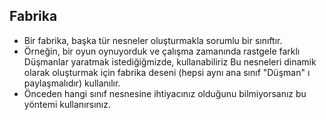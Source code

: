 ## Fabrika

- Bir fabrika, başka tür nesneler oluşturmakla sorumlu bir sınıftır.
- Örneğin, bir oyun oynuyorduk ve çalışma zamanında rastgele farklı Düşmanlar yaratmak istediğiğmizde, kullanabiliriz
  Bu nesneleri dinamik olarak oluşturmak için fabrika deseni (hepsi aynı ana sınıf "Düşman" ı paylaşmalıdır) kullanılır.
- Önceden hangi sınıf nesnesine ihtiyacınız olduğunu bilmiyorsanız bu yöntemi kullanırsınız.
